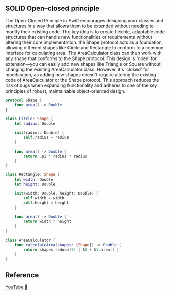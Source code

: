## SOLID Open–closed principle

The Open-Closed Principle in Swift encourages designing your classes and structures in a way that allows them to be extended without needing to modify their existing code. The key idea is to create flexible, adaptable code structures that can handle new functionalities or requirements without altering their core implementation. the Shape protocol acts as a foundation, allowing different shapes like Circle and Rectangle to conform to a common interface for calculating area. The AreaCalculator class can then work with any shape that conforms to the Shape protocol. This design is 'open' for extension—you can easily add new shapes like Triangle or Square without changing the existing AreaCalculator class. However, it's 'closed' for modification, as adding new shapes doesn't require altering the existing code of AreaCalculator or the Shape protocol. This approach reduces the risk of bugs when expanding functionality and adheres to one of the key principles of robust, maintainable object-oriented design.

```swift
protocol Shape {
    func area() -> Double
}

class Circle: Shape {
    let radius: Double

    init(radius: Double) {
        self.radius = radius
    }

    func area() -> Double {
        return .pi * radius * radius
    }
}

class Rectangle: Shape {
    let width: Double
    let height: Double

    init(width: Double, height: Double) {
        self.width = width
        self.height = height
    }

    func area() -> Double {
        return width * height
    }
}

class AreaCalculator {
    func calculateArea(shapes: [Shape]) -> Double {
        return shapes.reduce(0) { $0 + $1.area() }
    }
}
```

## Reference

[YouTube 👀](https://youtube.com/shorts/E014icC29Es?feature=share)